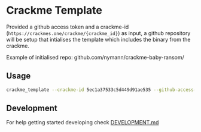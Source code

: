 # Crackme Template

Provided a github access token and a crackme-id (`https://crackmes.one/crackme/{crackme_id}`) as input, a github repository will be setup that intialises the template which includes the binary from the crackme.

Example of initialised repo: github.com/nymann/crackme-baby-ransom/

## Usage

```sh
crackme_template --crackme-id 5ec1a37533c5d449d91ae535 --github-access-token YOUR_TOKEN
```

## Development

For help getting started developing check [DEVELOPMENT.md](DEVELOPMENT.md)
